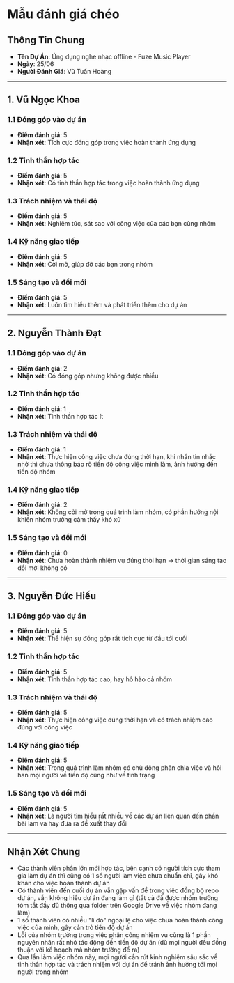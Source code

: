 # Mẫu đánh giá chéo

## Thông Tin Chung
- **Tên Dự Án**: Ứng dụng nghe nhạc offline - Fuze Music Player
- **Ngày**: 25/06
- **Người Đánh Giá**: Vũ Tuấn Hoàng
--------------------------------------------------------------------------------------------------------------------------------------------------------
## 1. Vũ Ngọc Khoa
### 1.1 Đóng góp vào dự án
- **Điểm đánh giá**: 5
- **Nhận xét**: Tích cực đóng góp trong việc hoàn thành ứng dụng
### 1.2 Tinh thần hợp tác
- **Điểm đánh giá**: 5
- **Nhận xét**: Có tinh thần hợp tác trong việc hoàn thành ứng dụng

### 1.3 Trách nhiệm và thái độ
- **Điểm đánh giá**: 5
- **Nhận xét**: Nghiêm túc, sát sao với công việc của các bạn cùng nhóm

### 1.4 Kỹ năng giao tiếp
- **Điểm đánh giá**: 5
- **Nhận xét**: Cởi mở, giúp đỡ các bạn trong nhóm

### 1.5 Sáng tạo và đổi mới
- **Điểm đánh giá**: 5
- **Nhận xét**: Luôn tìm hiểu thêm và phát triển thêm cho dự án
--------------------------------------------------------------------------------------------------------------------------------------------------------
## 2. Nguyễn Thành Đạt
### 1.1 Đóng góp vào dự án
- **Điểm đánh giá**: 2
- **Nhận xét**: Có đóng góp nhưng không được nhiều

### 1.2 Tinh thần hợp tác
- **Điểm đánh giá**: 1
- **Nhận xét**: Tinh thần hợp tác ít

### 1.3 Trách nhiệm và thái độ
- **Điểm đánh giá**: 1
- **Nhận xét**: Thực hiện công việc chưa đúng thời hạn, khi nhắn tin nhắc nhở thì chưa thông báo rõ tiến độ công việc mình làm, ảnh hướng đến tiến độ nhóm

### 1.4 Kỹ năng giao tiếp
- **Điểm đánh giá**: 2
- **Nhận xét**: Không cởi mở trong quá trình làm nhóm, có phần hướng nội khiến nhóm trưởng cảm thấy khó xử

### 1.5 Sáng tạo và đổi mới
- **Điểm đánh giá**: 0
- **Nhận xét**: Chưa hoàn thành nhiệm vụ đúng thòi hạn -> thời gian sáng tạo đổi mới không có
-------------------------------------------------------------------------------------------------------------------------------------------------------
## 3. Nguyễn Đức Hiếu
### 1.1 Đóng góp vào dự án
- **Điểm đánh giá**: 5
- **Nhận xét**: Thể hiện sự đóng góp rất tích cực từ đầu tới cuối

### 1.2 Tinh thần hợp tác
- **Điểm đánh giá**: 5
- **Nhận xét**: Tinh thần hợp tác cao, hay hô hào cả nhóm

### 1.3 Trách nhiệm và thái độ
- **Điểm đánh giá**: 5
- **Nhận xét**: Thực hiện công việc đúng thời hạn và có trách nhiệm cao đúng với công việc

### 1.4 Kỹ năng giao tiếp
- **Điểm đánh giá**: 5
- **Nhận xét**: Trong quá trình làm nhóm có chủ động phân chia việc và hỏi han mọi người về tiến độ cũng như về tình trạng

### 1.5 Sáng tạo và đổi mới
- **Điểm đánh giá**: 5
- **Nhận xét**: Là người tìm hiểu rất nhiều về các dự án liên quan đến phần bài làm và hay đưa ra đề xuất thay đổi
--------------------------------------------------------------------------------------------------------------------------------------------------------
## Nhận Xét Chung
- Các thành viên phần lớn mới hợp tác, bên cạnh có người tích cực tham gia làm dự án thì cũng có 1 số người làm việc chưa chuẩn chỉ, gây khó khăn cho việc hoàn thành dự án
- Có thành viên đến cuối dự án vẫn gặp vấn đề trong việc đồng bộ repo dự án, vẫn không hiểu dự án đang làm gì (tất cả đã được nhóm trưởng tóm tắt đầy đủ thông qua folder trên Google Drive về việc nhóm đang làm)  
- 1 số thành viên có nhiều "lí do" ngoại lệ cho việc chưa hoàn thành công việc của mình, gây cản trở tiến độ dự án
- Lỗi của nhóm trưởng trong việc phân công nhiệm vụ cũng là 1 phần nguyên nhân rất nhỏ tác động đến tiến độ dự án (dù mọi người đều đồng thuận với kế hoạch mà nhóm trưởng đề ra)
- Qua lần làm việc nhóm này, mọi người cần rút kinh nghiệm sâu sắc về tinh thần hợp tác và trách nhiệm với dự án để tránh ảnh hưởng tới mọi người trong nhóm
